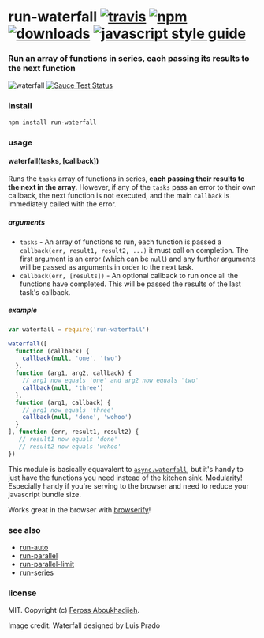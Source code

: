 # run-waterfall [![travis][travis-image]][travis-url] [![npm][npm-image]][npm-url] [![downloads][downloads-image]][downloads-url] [![javascript style guide][standard-image]][standard-url]

[travis-image]: https://img.shields.io/travis/feross/run-waterfall/master.svg
[travis-url]: https://travis-ci.org/feross/run-waterfall
[npm-image]: https://img.shields.io/npm/v/run-waterfall.svg
[npm-url]: https://npmjs.org/package/run-waterfall
[downloads-image]: https://img.shields.io/npm/dm/run-waterfall.svg
[downloads-url]: https://npmjs.org/package/run-waterfall
[standard-image]: https://img.shields.io/badge/code_style-standard-brightgreen.svg
[standard-url]: https://standardjs.com

### Run an array of functions in series, **each passing its results to the next function**

![waterfall](https://raw.githubusercontent.com/feross/run-waterfall/master/img.png) [![Sauce Test Status](https://saucelabs.com/browser-matrix/run-waterfall.svg)](https://saucelabs.com/u/run-waterfall)

### install

```
npm install run-waterfall
```

### usage

#### waterfall(tasks, [callback])

Runs the `tasks` array of functions in series, **each passing their results to the next in
the array**. However, if any of the `tasks` pass an error to their own callback, the next
function is not executed, and the main `callback` is immediately called with the error.

##### arguments

- `tasks` - An array of functions to run, each function is passed a
`callback(err, result1, result2, ...)` it must call on completion. The first argument is
an error (which can be `null`) and any further arguments will be passed as arguments in
order to the next task.
- `callback(err, [results])` - An optional callback to run once all the functions have
completed. This will be passed the results of the last task's callback.

##### example

```js
var waterfall = require('run-waterfall')

waterfall([
  function (callback) {
    callback(null, 'one', 'two')
  },
  function (arg1, arg2, callback) {
    // arg1 now equals 'one' and arg2 now equals 'two'
    callback(null, 'three')
  },
  function (arg1, callback) {
    // arg1 now equals 'three'
    callback(null, 'done', 'wohoo')
  }
], function (err, result1, result2) {
   // result1 now equals 'done'
   // result2 now equals 'wohoo'
})
```

This module is basically equavalent to
[`async.waterfall`](https://github.com/caolan/async#waterfalltasks-callback), but it's
handy to just have the functions you need instead of the kitchen sink. Modularity!
Especially handy if you're serving to the browser and need to reduce your javascript
bundle size.

Works great in the browser with [browserify](http://browserify.org/)!

### see also

- [run-auto](https://github.com/feross/run-auto)
- [run-parallel](https://github.com/feross/run-parallel)
- [run-parallel-limit](https://github.com/feross/run-parallel-limit)
- [run-series](https://github.com/feross/run-series)

### license

MIT. Copyright (c) [Feross Aboukhadijeh](http://feross.org).

Image credit: Waterfall designed by Luis Prado
